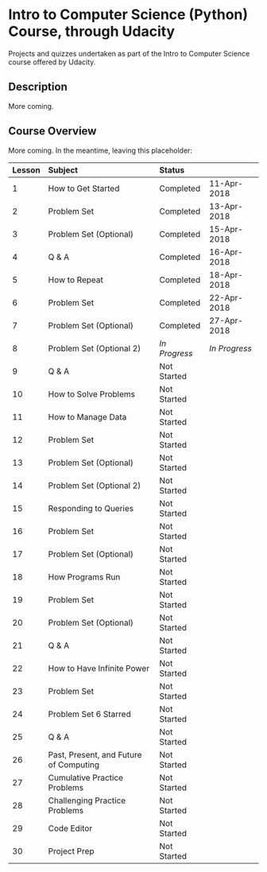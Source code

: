 # Intro to Computer Science (Python) Course, through Udacity

Projects and quizzes undertaken as part of the Intro to Computer Science course offered by Udacity.

## Description

More coming.

## Course Overview

More coming.  In the meantime, leaving this placeholder:

| Lesson| Subject                      | Status          |               | 
|:------------|:-----------------------------|:-------------|:---------------|
|   1   | How to Get Started              | Completed    |  11-Apr-2018  |
|   2   | Problem Set                     | Completed    |  13-Apr-2018  |
|   3   | Problem Set (Optional)          | Completed    |  15-Apr-2018  | 
|   4   | Q & A                           | Completed    |  16-Apr-2018  |
|   5   | How to Repeat                   | Completed    |  18-Apr-2018  | 
|   6   | Problem Set                     | Completed    |  22-Apr-2018  |
|   7   | Problem Set (Optional)          | Completed    |  27-Apr-2018  | 
|   8   | Problem Set (Optional 2)        | _In Progress_| _In Progress_ |
|   9   | Q & A                           | Not Started  |               |
|  10   | How to Solve Problems           | Not Started  |               |
|  11   | How to Manage Data              | Not Started  |               |
|  12   | Problem Set                     | Not Started  |               | 
|  13   | Problem Set (Optional)          | Not Started  |               |
|  14   | Problem Set (Optional 2)        | Not Started  |               |
|  15   | Responding to Queries           | Not Started  |               |
|  16   | Problem Set                     | Not Started  |               | 
|  17   | Problem Set (Optional)          | Not Started  |               | 
|  18   | How Programs Run                | Not Started  |               |    
|  19   | Problem Set                     | Not Started  |               | 
|  20   | Problem Set (Optional)          | Not Started  |               | 
|  21   | Q & A                           | Not Started  |               |  
|  22   | How to Have Infinite Power      | Not Started  |               |
|  23   | Problem Set                     | Not Started  |               | 
|  24   | Problem Set 6 Starred           | Not Started  |               | 
|  25   | Q & A                           | Not Started  |               |
|  26   | Past, Present, and Future of Computing  | Not Started  |               | 
|  27   | Cumulative Practice Problems    | Not Started  |               | 
|  28   | Challenging Practice Problems   | Not Started  |               |
|  29   | Code Editor                     | Not Started  |               | 
|  30   | Project Prep                    | Not Started  |               | 

#### 
